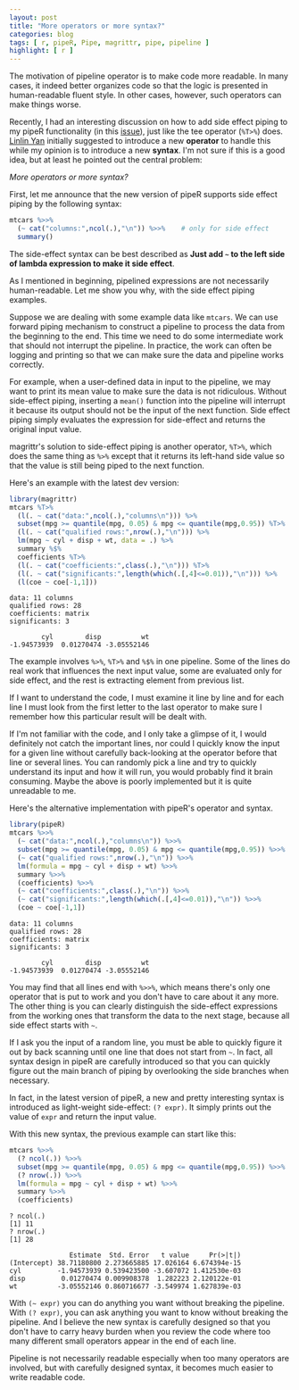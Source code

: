 ```yaml
---
layout: post
title: "More operators or more syntax?"
categories: blog
tags: [ r, pipeR, Pipe, magrittr, pipe, pipeline ]
highlight: [ r ]
---
```




The motivation of pipeline operator is to make code more readable. In many cases, it indeed better organizes code so that the logic is presented in human-readable fluent style. In other cases, however, such operators can make things worse.

Recently, I had an interesting discussion on how to add side effect piping to my pipeR functionality (in this [issue](https://github.com/renkun-ken/pipeR/issues/30)), just like the tee operator (`%T>%`) does. [Linlin Yan](https://github.com/yanlinlin82) initially suggested to introduce a new **operator** to handle this while my opinion is to introduce a new **syntax**. I'm not sure if this is a good idea, but at least he pointed out the central problem:

*More operators or more syntax?*

First, let me announce that the new version of pipeR supports side effect piping by the following syntax:

```r
mtcars %>>%
  (~ cat("columns:",ncol(.),"\n")) %>>%    # only for side effect
  summary()
```

The side-effect syntax can be best described as **Just add `~` to the left side of lambda expression to make it side effect**.

As I mentioned in beginning, pipelined expressions are not necessarily human-readable. Let me show you why, with the side effect piping examples.

Suppose we are dealing with some example data like `mtcars`. We can use forward piping mechanism to construct a pipeline to process the data from the beginning to the end. This time we need to do some intermediate work that should not interrupt the pipeline. In practice, the work can often be logging and printing so that we can make sure the data and pipeline works correctly.

For example, when a user-defined data in input to the pipeline, we may want to print its mean value to make sure the data is not ridiculous. Without side-effect piping, inserting a `mean()` function into the pipeline will interrupt it because its output should not be the input of the next function.
Side effect piping simply evaluates the expression for side-effect and returns the original input value.

magrittr's solution to side-effect piping is another operator, `%T>%`, which does the same thing as `%>%` except that it returns its left-hand side value so that the value is still being piped to the next function.

Here's an example with the latest dev version:


```r
library(magrittr)
mtcars %T>%
  (l(. ~ cat("data:",ncol(.),"columns\n"))) %>%
  subset(mpg >= quantile(mpg, 0.05) & mpg <= quantile(mpg,0.95)) %T>%
  (l(. ~ cat("qualified rows:",nrow(.),"\n"))) %>%
  lm(mpg ~ cyl + disp + wt, data = .) %>%
  summary %$%
  coefficients %T>%
  (l(. ~ cat("coefficients:",class(.),"\n"))) %T>%
  (l(. ~ cat("significants:",length(which(.[,4]<=0.01)),"\n"))) %>%
  (l(coe ~ coe[-1,1]))
```

```
data: 11 columns
qualified rows: 28 
coefficients: matrix 
significants: 3 
```

```
        cyl        disp          wt 
-1.94573939  0.01270474 -3.05552146 
```

The example involves `%>%`, `%T>%` and `%$%` in one pipeline. Some of the lines do real work that influences the next input value, some are evaluated only for side effect, and the rest is extracting element from previous list.

If I want to understand the code, I must examine it line by line and for each line I must look from the first letter to the last operator to make sure I remember how this particular result will be dealt with. 

If I'm not familiar with the code, and I only take a glimpse of it, I would definitely not catch the important lines, nor could I quickly know the input for a given line without carefully back-looking at the operator before that line or several lines. You can randomly pick a line and try to quickly understand its input and how it will run, you would probably find it brain consuming. Maybe the above is poorly implemented but it is quite unreadable to me.

Here's the alternative implementation with pipeR's operator and syntax.


```r
library(pipeR)
mtcars %>>%
  (~ cat("data:",ncol(.),"columns\n")) %>>%
  subset(mpg >= quantile(mpg, 0.05) & mpg <= quantile(mpg,0.95)) %>>%
  (~ cat("qualified rows:",nrow(.),"\n")) %>>%
  lm(formula = mpg ~ cyl + disp + wt) %>>%
  summary %>>%
  (coefficients) %>>%
  (~ cat("coefficients:",class(.),"\n")) %>>%
  (~ cat("significants:",length(which(.[,4]<=0.01)),"\n")) %>>%
  (coe ~ coe[-1,1])
```

```
data: 11 columns
qualified rows: 28 
coefficients: matrix 
significants: 3 
```

```
        cyl        disp          wt 
-1.94573939  0.01270474 -3.05552146 
```

You may find that all lines end with `%>>%`, which means there's only one operator that is put to work and you don't have to care about it any more.
The other thing is you can clearly distinguish the side-effect expressions from the working ones that transform the data to the next stage, because all side effect starts with `~`.

If I ask you the input of a random line, you must be able to quickly figure it out by back scanning until one line that does not start from `~`. In fact, all syntax design in pipeR are carefully introduced so that you can quickly figure out the main branch of piping by overlooking the side branches when necessary.

In fact, in the latest version of pipeR, a new and pretty interesting syntax is introduced as light-weight side-effect: `(? expr)`. It simply prints out the value of `expr` and return the input value.

With this new syntax, the previous example can start like this:


```r
mtcars %>>%
  (? ncol(.)) %>>%
  subset(mpg >= quantile(mpg, 0.05) & mpg <= quantile(mpg,0.95)) %>>%
  (? nrow(.)) %>>%
  lm(formula = mpg ~ cyl + disp + wt) %>>%
  summary %>>%
  (coefficients)
```

```
? ncol(.)
[1] 11
? nrow(.)
[1] 28
```

```
               Estimate  Std. Error   t value     Pr(>|t|)
(Intercept) 38.71180800 2.273665885 17.026164 6.674394e-15
cyl         -1.94573939 0.539423500 -3.607072 1.412530e-03
disp         0.01270474 0.009908378  1.282223 2.120122e-01
wt          -3.05552146 0.860716677 -3.549974 1.627839e-03
```

With `(~ expr)` you can do anything you want without breaking the pipeline. With `(? expr)`, you can ask anything you want to know without breaking the pipeline. And I believe the new syntax is carefully designed so that you don't have to carry heavy burden when you review the code where too many different small operators appear in the end of each line.

Pipeline is not necessarily readable especially when too many operators are involved, but with carefully designed syntax, it becomes much easier to write readable code.
